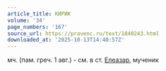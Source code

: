 ```yaml
---
article_title: КИРИК
volume: '34'
page_numbers: '167'
source_url: https://pravenc.ru/text/1840243.html
downloaded_at: '2025-10-13T14:40:57Z'
---
```


мч. (пам. греч. 1 авг.) - см. в ст. [Елеазар](https://pravenc.ru/text/Елеазар.html), мученик
